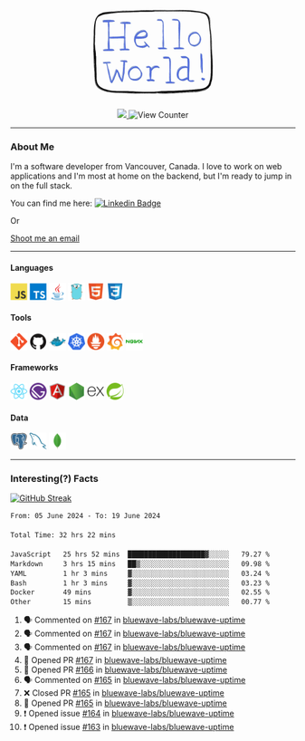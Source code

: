 <div align="center">
    <img src="./img/hello_world.webp" height="200px" width="">
    <div>
        <a href="https://www.linkedin.com/in/ajhollid">
            <img src="https://img.shields.io/badge/LinkedIn-blue"/>
        </a>
        <img src="https://komarev.com/ghpvc/?username=ajhollid&color=yellow" alt="View Counter">
    </div>
</div>

---

### About Me

I'm a software developer from Vancouver, Canada. I love to work on web applications and I'm most at home on the backend, but I'm ready to jump in on the full stack.

You can find me here: [![Linkedin Badge](https://img.shields.io/badge/-ajhollid-blue?style=flat&logo=Linkedin&logoColor=white)](https://www.linkedin.com/in/ajhollid)

Or

[Shoot me an email](mailto:ajhollid@gmail.com)

---

#### Languages

<div>
    <img src="./img/devicons/javascript-original.svg" width=30 height=30 alt="JavaScript">
    <img src="/img/devicons/typescript-original.svg" width=30 height=30 alt="TypeScript">
    <img src="./img/devicons/java-original.svg" width=30 height=30 alt="Java">
    <img src="./img/devicons/go-original.svg" width=30 height=30 alt="Golang">
    <img src="./img/devicons/html5-original.svg" width=30 height=30 alt="HTML 5">
    <img src="./img/devicons/css3-original.svg" width=30 height=30 alt="CSS 3">
</div>

#### Tools

<div>
    <img src="./img/devicons/git-original.svg" width=30 height=30 alt="Git">
    <img src="./img/devicons/github-original.svg" width=30 height=30 alt="Github">
    <img src="./img/devicons/docker-original.svg" width=30 
    height=30 alt="Docker">
    <img src="./img/devicons/kubernetes-original.svg" width=30 height=30 alt="K8">
    <img src="./img/devicons/prometheus-original.svg" width=30 height=30 alt="Prometheus">
    <img src="./img/devicons/grafana-original.svg" width=30 height=30 alt="Grafana">
    <img src="./img/devicons/nginx-original.svg" width=30 height=30 alt="Nginx">
</div>

#### Frameworks

<div>
    <img src="./img/devicons/react-original.svg" width=30 height=30 alt="React">
    <img src="./img/devicons/gatsby-original.svg" width=30 height=30 alt="Gatsby">
    <img src="./img/devicons/angularjs-original.svg" width=30 height=30 alt="AngularJS">
    <img src="./img/devicons/nodejs-original.svg" width=30 height=30 alt="NodeJS">
    <img src="./img/devicons/express-original.svg" width=30 height=30 alt="Express">
    <img src="./img/devicons/spring-original.svg" width=30 height=30 alt="Spring">
</div>

#### Data

<div>
    <img src="./img/devicons/postgresql-original.svg" width=30 height=30 alt="Postgresql">
    <img src="./img/devicons/mysql-original.svg" width=30 height=30 alt="Mysql">
    <img src="./img/devicons/mongodb-original.svg" width=30 height=30 alt="MongoDB">
</div>

---

### Interesting(?) Facts

[![GitHub Streak](http://github-readme-streak-stats.herokuapp.com?user=ajhollid)](https://git.io/streak-stats)

 <!--START_SECTION:waka-->

```txt
From: 05 June 2024 - To: 19 June 2024

Total Time: 32 hrs 22 mins

JavaScript   25 hrs 52 mins  ███████████████████▓░░░░░   79.27 %
Markdown     3 hrs 15 mins   ██▒░░░░░░░░░░░░░░░░░░░░░░   09.98 %
YAML         1 hr 3 mins     ▓░░░░░░░░░░░░░░░░░░░░░░░░   03.24 %
Bash         1 hr 3 mins     ▓░░░░░░░░░░░░░░░░░░░░░░░░   03.23 %
Docker       49 mins         ▓░░░░░░░░░░░░░░░░░░░░░░░░   02.55 %
Other        15 mins         ▒░░░░░░░░░░░░░░░░░░░░░░░░   00.77 %
```

<!--END_SECTION:waka-->


<!--START_SECTION:activity-->
1. 🗣 Commented on [#167](https://github.com/bluewave-labs/bluewave-uptime/pull/167#issuecomment-2181638003) in [bluewave-labs/bluewave-uptime](https://github.com/bluewave-labs/bluewave-uptime)
2. 🗣 Commented on [#167](https://github.com/bluewave-labs/bluewave-uptime/pull/167#issuecomment-2181636393) in [bluewave-labs/bluewave-uptime](https://github.com/bluewave-labs/bluewave-uptime)
3. 🗣 Commented on [#167](https://github.com/bluewave-labs/bluewave-uptime/pull/167#issuecomment-2181602738) in [bluewave-labs/bluewave-uptime](https://github.com/bluewave-labs/bluewave-uptime)
4. 💪 Opened PR [#167](https://github.com/bluewave-labs/bluewave-uptime/pull/167) in [bluewave-labs/bluewave-uptime](https://github.com/bluewave-labs/bluewave-uptime)
5. 💪 Opened PR [#166](https://github.com/bluewave-labs/bluewave-uptime/pull/166) in [bluewave-labs/bluewave-uptime](https://github.com/bluewave-labs/bluewave-uptime)
6. 🗣 Commented on [#165](https://github.com/bluewave-labs/bluewave-uptime/pull/165#issuecomment-2181533182) in [bluewave-labs/bluewave-uptime](https://github.com/bluewave-labs/bluewave-uptime)
7. ❌ Closed PR [#165](https://github.com/bluewave-labs/bluewave-uptime/pull/165) in [bluewave-labs/bluewave-uptime](https://github.com/bluewave-labs/bluewave-uptime)
8. 💪 Opened PR [#165](https://github.com/bluewave-labs/bluewave-uptime/pull/165) in [bluewave-labs/bluewave-uptime](https://github.com/bluewave-labs/bluewave-uptime)
9. ❗ Opened issue [#164](https://github.com/bluewave-labs/bluewave-uptime/issues/164) in [bluewave-labs/bluewave-uptime](https://github.com/bluewave-labs/bluewave-uptime)
10. ❗ Opened issue [#163](https://github.com/bluewave-labs/bluewave-uptime/issues/163) in [bluewave-labs/bluewave-uptime](https://github.com/bluewave-labs/bluewave-uptime)
<!--END_SECTION:activity-->
